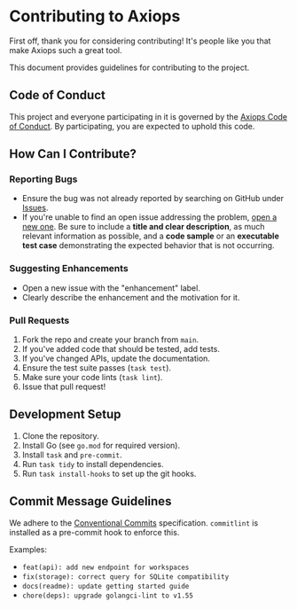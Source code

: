 # Contributing to Axiops

First off, thank you for considering contributing! It's people like you that make Axiops such a great tool.

This document provides guidelines for contributing to the project.

## Code of Conduct

This project and everyone participating in it is governed by the [Axiops Code of Conduct](CODE_OF_CONDUCT.md). By participating, you are expected to uphold this code.

## How Can I Contribute?

### Reporting Bugs

- Ensure the bug was not already reported by searching on GitHub under [Issues](https://github.com/Axiops/{{.PROJECT_NAME}}/issues).
- If you're unable to find an open issue addressing the problem, [open a new one](https://github.com/Axiops/{{.PROJECT_NAME}}/issues/new). Be sure to include a **title and clear description**, as much relevant information as possible, and a **code sample** or an **executable test case** demonstrating the expected behavior that is not occurring.

### Suggesting Enhancements

- Open a new issue with the "enhancement" label.
- Clearly describe the enhancement and the motivation for it.

### Pull Requests

1.  Fork the repo and create your branch from `main`.
2.  If you've added code that should be tested, add tests.
3.  If you've changed APIs, update the documentation.
4.  Ensure the test suite passes (`task test`).
5.  Make sure your code lints (`task lint`).
6.  Issue that pull request!

## Development Setup

1.  Clone the repository.
2.  Install Go (see `go.mod` for required version).
3.  Install `task` and `pre-commit`.
4.  Run `task tidy` to install dependencies.
5.  Run `task install-hooks` to set up the git hooks.

## Commit Message Guidelines

We adhere to the [Conventional Commits](https://www.conventionalcommits.org/) specification. `commitlint` is installed as a pre-commit hook to enforce this.

Examples:

- `feat(api): add new endpoint for workspaces`
- `fix(storage): correct query for SQLite compatibility`
- `docs(readme): update getting started guide`
- `chore(deps): upgrade golangci-lint to v1.55`
